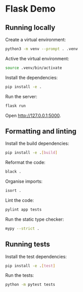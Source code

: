 # Flask Demo

## Running locally

Create a virtual environment:

```bash
python3 -m venv --prompt . .venv
```

Active the virtual environment:

```bash
source .venv/bin/activate
```

Install the dependencies:

```bash
pip install -e .
```

Run the server:

```bash
flask run
```

Open http://127.0.0.1:5000.

## Formatting and linting

Install the build dependencies:

```bash
pip install -e .[build]
```

Reformat the code:

```bash
black .
```

Organise imports:

```bash
isort .
```

Lint the code:

```bash
pylint app tests
```

Run the static type checker:

```bash
mypy --strict .
```

## Running tests

Install the test dependencies:

```bash
pip install -e .[test]
```

Run the tests:

```bash
python -m pytest tests
```
